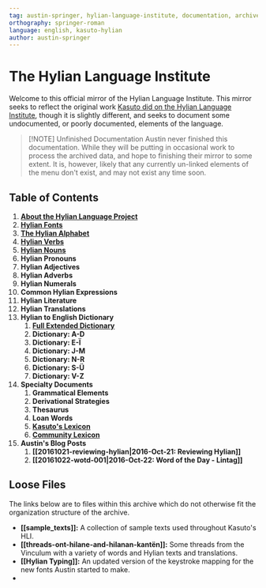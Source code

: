 ```yaml
---
tag: austin-springer, hylian-language-institute, documentation, archive, table-of-contents
orthography: springer-roman
language: english, kasuto-hylian
author: austin-springer
---
```

# The Hylian Language Institute

Welcome to this official mirror of the Hylian Language Institute. This mirror seeks to reflect the original work [Kasuto did on the Hylian Language Institute](00-toc.md), though it is slightly different, and seeks to document some undocumented, or poorly documented, elements of the language.

> [!NOTE] Unfinished Documentation
> Austin never finished this documentation. While they will be putting in occasional work to process the archived data, and hope to finishing their mirror to some extent. It is, however, likely that any currently un-linked elements of the menu don't exist, and may not exist any time soon.

## Table of Contents

1. **[About the Hylian Language Project](archival/austin_work/pages/introduction-to-the-hylian-language)**
2. **[Hylian Fonts](archival/austin_work/pages/fonts)**
3. **[The Hylian Alphabet](archival/austin_work/pages/alphabet)**
4. **[Hylian Verbs](archival/austin_work/pages/verbs)**
5. **[Hylian Nouns](archival/austin_work/pages/nouns)**
6. **Hylian Pronouns**
7. **Hylian Adjectives**
8. **Hylian Adverbs**
9. **Hylian Numerals**
10. **Common Hylian Expressions** 
11. **Hylian Literature**
12. **Hylian Translations**
13. **Hylian to English Dictionary**
	1. **[Full Extended Dictionary](archival/austin_work/pages/resources/wordlist-complete)**
	2. **Dictionary: A-D**
	3. **Dictionary: E-Ï**
	4. **Dictionary: J-M**
	5. **Dictionary: N-R**
	6. **Dictionary: S-Ü**
	7. **Dictionary: V-Z**
14. **Specialty Documents**
	1. **Grammatical Elements**
	2. **Derivational Strategies**
	3. **Thesaurus**
	4. **Loan Words**
	5. **[Kasuto's Lexicon](archival/austin_work/pages/resources/lexicon_kasuto)**
	6. **[Community Lexicon](archival/austin_work/pages/resources/lexicon_community_)**
15. **Austin's Blog Posts**
	1. **[[20161021-reviewing-hylian|2016-Oct-21: Reviewing Hylian]]**
	2. **[[20161022-wotd-001|2016-Oct-22: Word of the Day - Lintag]]**

## Loose Files

The links below are to files within this archive which do not otherwise fit the organization structure of the archive.

+ **[[sample_texts]]:** A collection of sample texts used throughout Kasuto's HLI.
+ **[[threads-ont-hilane-and-hilanan-kantën]]:** Some threads from the Vinculum with a variety of words and Hylian texts and translations.
+ **[[Hylian Typing]]:** An updated version of the keystroke mapping for the new fonts Austin started to make.
+ 